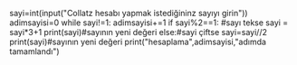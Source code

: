 sayi=int(input("Collatz hesabı yapmak istediğininz sayıyı girin"))
adimsayisi=0
while sayi!=1:
    adimsayisi+=1
    if sayi%2==1: #sayı tekse
        sayi = sayi*3+1
        print(sayi)#sayının yeni değeri
    else:#sayi çiftse
        sayi=sayi//2
        print(sayi)#sayının yeni değeri
print("hesaplama",adimsayisi,"adımda tamamlandı")
